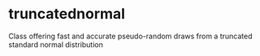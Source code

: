 truncatednormal
===============

Class offering fast and accurate pseudo-random draws from a truncated standard normal distribution
